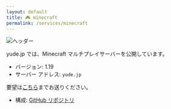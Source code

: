 ```yaml
---
layout: default
title: 🎮 minecraft
permalink: /services/minecraft
---
```


![ヘッダー](/images/minecraft_header.png)

yude.jp では、Minecraft マルチプレイサーバーを公開しています。
* バージョン: 1.19
* サーバー アドレス: `yude.jp`

要望は[こちら](https://github.com/yudejp/minecraft/issues)までお送りください。

* 構成: [GitHub リポジトリ](https://github.com/yudejp/minecraft)
